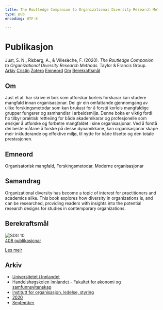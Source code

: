 ```yaml
---
title: The Routledge Companion to Organizational Diversity Research Methods.
type: pub
encoding: UTF-8

---
```

<h1>Publikasjon</h1>
<article id="csl-bib-container-IQB6C68U" class="csl-bib-container">
  <div class="csl-bib-body"> <div class="csl-entry">Just, S. N., Risberg, A., &#38; Villesèche, F. (2020). <i>The Routledge Companion to Organizational Diversity Research Methods.</i> Taylor &#38; Francis Group.</div> </div>
  <div class="csl-bib-buttons">
    <a href="#taxonomy-article-IQB6C68U" alt="archive" class="csl-bib-button">Arkiv</a>
    <a href="https://app.cristin.no/results/show.jsf?id=1826819" alt="Cristin" class="csl-bib-button">Cristin</a>
    <a href="http://zotero.org/groups/5881554/items/IQB6C68U" alt="Zotero" class="csl-bib-button">Zotero</a>
    <a href="#keywords-article-IQB6C68U" alt="keywords" class="csl-bib-button">Emneord</a>
    <a href="#about-article-IQB6C68U" alt="about_pub" class="csl-bib-button">Om</a>
    <a href="#sdg-article-IQB6C68U" alt="sdg" class="csl-bib-button">Berekraftsmål</a>
  </div>
  <div id="csl-bib-meta-container-IQB6C68U"></div>
</article>
<div id="csl-bib-meta-IQB6C68U" class="csl-bib-meta">
  <article id="about-article-IQB6C68U" class="about_pub-article">
    <h1>Om</h1>
    Just et al. har skrive ei bok som utforskar korleis forskarar kan studere mangfald innan organisasjonar. Dei gir ein omfattande gjennomgang av ulike forskingsmetodar som kan brukast for å forstå korleis mangfaldige grupper fungerer og samhandlar i arbeidsmiljø. Denne boka er viktig fordi ho tilbyr praktisk rettleiing for både akademikarar og profesjonelle som ønskjer å utforske og forbetre mangfaldet i sine organisasjonar. Ved å forstå dei beste måtane å forske på desse dynamikkane, kan organisasjonar skape meir inkluderande og effektive miljø, til nytte for både tilsette og den totale prestasjonen.
  </article>
  <article id="keywords-article-IQB6C68U" class="keywords-article">
    <h1>Emneord</h1>
    Organisatorisk mangfald, Forskingsmetodar, Moderne organisasjonar
  </article>
  <article id="abstract-article-IQB6C68U" class="abstract-article">
    <h1>Samandrag</h1>
    Organizational diversity has become a topic of interest for practitioners and academics alike. This book explores how diversity in organizations is, and can be researched, providing readers with insights into the potential research designs for studies in contemporary organizations.
  </article>
  <article id="sdg-article-IQB6C68U" class="sdg-article">
    <h1>Berekraftsmål</h1>
    <div class="sdg-container"><div id="sdg10" class="sdg">
        <img src="{{< params subfolder >}}images/sdg/sdg10_nn.png" class="image" alt="SDG 10">
        <div class="sdg-overlay">
          <a href="{{< params subfolder >}}nn/archive/?sdg=10#archive" class="sdg-publication-count"><span>408</span> publikasjonar</a>
          <p><a href="https://fn.no/om-fn/fns-baerekraftsmaal/mindre-ulikhet?lang=nno-NO" class="sdg-read-more">Les meir</a></p>
        </div>
      </div></div>
  </article>
  <article id="taxonomy-article-IQB6C68U" class="taxonomy-article">
    <h1>Arkiv</h1>
    <ul>
      <li><a href="{{< params subfolder >}}nn/archive/?key=3DCRN523">Universitetet i Innlandet</a></li>
      <li><a href="{{< params subfolder >}}nn/archive/?key=DU8Q9LN9">Handelshøgskolen Innlandet - Fakultet for økonomi og samfunnsvitenskap</a></li>
      <li><a href="{{< params subfolder >}}nn/archive/?key=4LUWR3ZM">Institutt for organisasjon, ledelse, styring</a></li>
      <li><a href="{{< params subfolder >}}nn/archive/?key=L4LD5JU9">2020</a></li>
      <li><a href="{{< params subfolder >}}nn/archive/?key=XPRSCNB2">September</a></li>
    </ul>
  </article>
</div>
